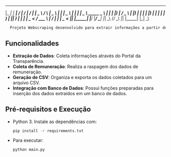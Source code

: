 
___   _____   ____            ____     ____   ____       _      ____    _____   ____  
 |_ _| | ____| / ___|          / ___|   / ___| |  _ \     / \    |  _ \  | ____| |  _ \ 
  | |  |  _|   \___ \   _____  \___ \  | |     | |_) |   / _ \   | |_) | |  _|   | |_) |
  | |  | |___   ___) | |_____|  ___) | | |___  |  _ <   / ___ \  |  __/  | |___  |  _ < 
 |___| |_____| |____/          |____/   \____| |_| \_\ /_/   \_\ |_|     |_____| |_| \_\


```bash
  Projeto Webscraping desenvolvido para extrair informações a partir do Portal da Transparência. 
  ```

## Funcionalidades

- **Extração de Dados**: Coleta informações através do Portal da Transparência.
- **Coleta de Remuneração**: Realiza a raspagem dos dados de remuneração.
- **Geração de CSV**: Organiza e exporta os dados coletados para um arquivo CSV.
- **Integração com Banco de Dados**: Possui funções preparadas para inserção dos dados extraídos em um banco de dados.


## Pré-requisitos e Execução

- Python 3.
  Instale as dependências com:
  ```bash
  pip install -r requirements.txt
  ```

- Para executar:
  ```bash
  python main.py
  ```
